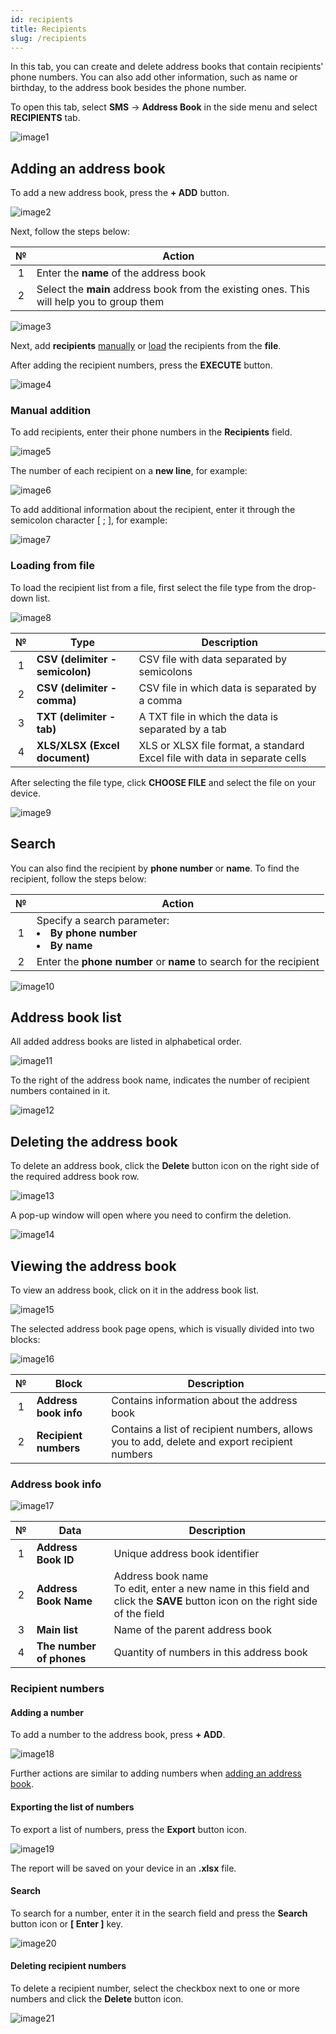 ```yaml
---
id: recipients
title: Recipients
slug: /recipients
---
```


In this tab, you can create and delete address books that contain recipients' phone numbers. You can also add other information, such as name or birthday, to the address book besides the phone number.

To open this tab, select **SMS** → **Address Book** in the side menu and select **RECIPIENTS** tab.

![image1](/img/en/sms_address_book_recipients/image1.png)

## Adding an address book

To add a new address book, press the **+ ADD** button.

![image2](/img/en/sms_address_book_recipients/image2.png)

Next, follow the steps below:

|  №  | Action |
| :-: | ------ |
| 1 | Enter the **name** of the address book |
| 2 | Select the **main** address book from the existing ones. This will help you to group them |

![image3](/img/en/sms_address_book_recipients/image3.png)

Next, add **recipients** [manually](#manual-addition) or [load](#loading-from-file) the recipients from the **file**.

After adding the recipient numbers, press the **EXECUTE** button.

![image4](/img/en/sms_address_book_recipients/image4.png)

### Manual addition

To add recipients, enter their phone numbers in the **Recipients** field.

![image5](/img/en/sms_address_book_recipients/image5.png)

The number of each recipient on a **new line**, for example:

![image6](/img/en/sms_address_book_recipients/image6.png)

To add additional information about the recipient, enter it through the semicolon character [ ; ], for example:

![image7](/img/en/sms_address_book_recipients/image7.png)

### Loading from file

To load the recipient list from a file, first select the file type from the drop-down list.

![image8](/img/en/sms_address_book_recipients/image8.png)

|  №  | Type | Description |
| :-: | ---- | ----------- |
|  1  | **CSV (delimiter - semicolon)** | CSV file with data separated by semicolons |
|  2  | **CSV (delimiter - comma)** | CSV file in which data is separated by a comma |
|  3  | **TXT (delimiter - tab)** | A TXT file in which the data is separated by a tab |
|  4  | **XLS/XLSX (Excel document)** | XLS or XLSX file format, a standard Excel file with data in separate cells |

After selecting the file type, click **CHOOSE FILE** and select the file on your device.

![image9](/img/en/sms_address_book_recipients/image9.png)

## Search

You can also find the recipient by **phone number** or **name**. To find the recipient, follow the steps below:

|  №  | Action |
| :-: | ------ |
| 1 | Specify a search parameter: <li>**By phone number**</li> <li>**By name**</li> |
| 2 | Enter the **phone number** or **name** to search for the recipient |

![image10](/img/en/sms_address_book_recipients/image10.png)

## Address book list

All added address books are listed in alphabetical order.

![image11](/img/en/sms_address_book_recipients/image11.png)

To the right of the address book name, indicates the number of recipient numbers contained in it.

![image12](/img/en/sms_address_book_recipients/image12.png)

## Deleting the address book

To delete an address book, click the **Delete** button icon on the right side of the required address book row.

![image13](/img/en/sms_address_book_recipients/image13.png)

A pop-up window will open where you need to confirm the deletion.

![image14](/img/en/sms_address_book_recipients/image14.png)

## Viewing the address book

To view an address book, click on it in the address book list.

![image15](/img/en/sms_address_book_recipients/image15.png)

The selected address book page opens, which is visually divided into two blocks:

![image16](/img/en/sms_address_book_recipients/image16.png)

|  №  | Block | Description |
| :-: | ----- | ----------- |
| 1 | **Address book info** | Contains information about the address book |
| 2 | **Recipient numbers** | Contains a list of recipient numbers, allows you to add, delete and export recipient numbers |

### Address book info

![image17](/img/en/sms_address_book_recipients/image17.png)

|  №  | Data | Description |
| :-: | ---- | ----------- |
| 1 | **Address Book ID** | Unique address book identifier |
| 2 | **Address Book Name** | Address book name <br/> To edit, enter a new name in this field and click the **SAVE** button icon on the right side of the field |
| 3 | **Main list** | Name of the parent address book |
| 4 | **The number of phones** | Quantity of numbers in this address book |

### Recipient numbers

#### Adding a number

To add a number to the address book, press **+ ADD**.

![image18](/img/en/sms_address_book_recipients/image18.png)

Further actions are similar to adding numbers when [adding an address book](#adding-an-address-book).

#### Exporting the list of numbers

To export a list of numbers, press the **Export** button icon.

![image19](/img/en/sms_address_book_recipients/image19.png)

The report will be saved on your device in an **.xlsx** file.

#### Search

To search for a number, enter it in the search field and press the **Search** button icon or **[ Enter ]** key.

![image20](/img/en/sms_address_book_recipients/image20.png)

#### Deleting recipient numbers

To delete a recipient number, select the checkbox next to one or more numbers and click the **Delete** button icon.

![image21](/img/en/sms_address_book_recipients/image21.png)
